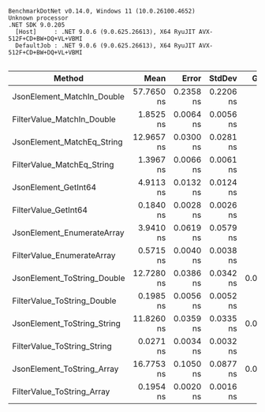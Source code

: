 ```

BenchmarkDotNet v0.14.0, Windows 11 (10.0.26100.4652)
Unknown processor
.NET SDK 9.0.205
  [Host]     : .NET 9.0.6 (9.0.625.26613), X64 RyuJIT AVX-512F+CD+BW+DQ+VL+VBMI
  DefaultJob : .NET 9.0.6 (9.0.625.26613), X64 RyuJIT AVX-512F+CD+BW+DQ+VL+VBMI


```
| Method                      | Mean       | Error     | StdDev    | Gen0   | Allocated |
|---------------------------- |-----------:|----------:|----------:|-------:|----------:|
| JsonElement_MatchIn_Double  | 57.7650 ns | 0.2358 ns | 0.2206 ns |      - |         - |
| FilterValue_MatchIn_Double  |  1.8525 ns | 0.0064 ns | 0.0056 ns |      - |         - |
| JsonElement_MatchEq_String  | 12.9657 ns | 0.0300 ns | 0.0281 ns |      - |         - |
| FilterValue_MatchEq_String  |  1.3967 ns | 0.0066 ns | 0.0061 ns |      - |         - |
| JsonElement_GetInt64        |  4.9113 ns | 0.0132 ns | 0.0124 ns |      - |         - |
| FilterValue_GetInt64        |  0.1840 ns | 0.0028 ns | 0.0026 ns |      - |         - |
| JsonElement_EnumerateArray  |  3.9410 ns | 0.0619 ns | 0.0579 ns |      - |         - |
| FilterValue_EnumerateArray  |  0.5715 ns | 0.0040 ns | 0.0038 ns |      - |         - |
| JsonElement_ToString_Double | 12.7280 ns | 0.0386 ns | 0.0342 ns | 0.0006 |      32 B |
| FilterValue_ToString_Double |  0.1985 ns | 0.0056 ns | 0.0052 ns |      - |         - |
| JsonElement_ToString_String | 11.8260 ns | 0.0359 ns | 0.0335 ns | 0.0006 |      32 B |
| FilterValue_ToString_String |  0.0271 ns | 0.0034 ns | 0.0032 ns |      - |         - |
| JsonElement_ToString_Array  | 16.7753 ns | 0.1050 ns | 0.0877 ns | 0.0016 |      80 B |
| FilterValue_ToString_Array  |  0.1954 ns | 0.0020 ns | 0.0016 ns |      - |         - |
